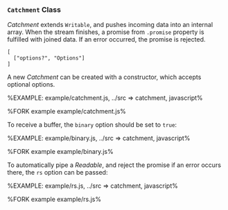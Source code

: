 
### `Catchment` Class

_Catchment_ extends `Writable`, and pushes incoming data into an internal array. When the stream finishes, a promise from `.promise` property is fulfilled with joined data. If an error occurred, the promise is rejected.


```#### constructor => Catchment
[
  ["options?", "Options"]
]
```

A new _Catchment_ can be created with a constructor, which accepts optional options.

%EXAMPLE: example/catchment.js, ../src => catchment, javascript%

%FORK example example/catchment.js%

To receive a buffer, the `binary` option should be set to `true`:

%EXAMPLE: example/binary.js, ../src => catchment, javascript%

%FORK example example/binary.js%

To automatically pipe a _Readable_, and reject the promise if an error occurs there, the `rs` option can be passed:

%EXAMPLE: example/rs.js, ../src => catchment, javascript%

%FORK example example/rs.js%
